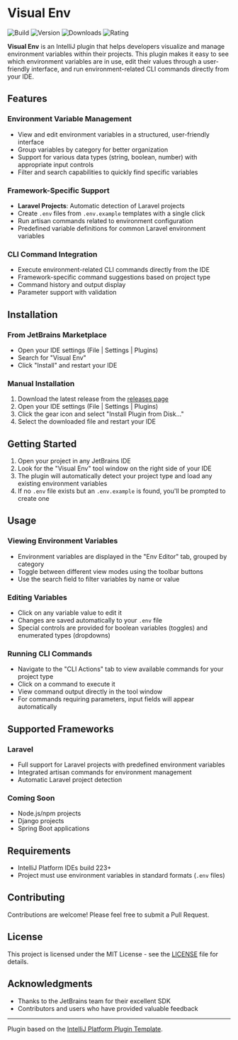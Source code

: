 # Visual Env

![Build](https://img.shields.io/github/workflow/status/ringlesoft/visual-env-ij/Build)
![Version](https://img.shields.io/jetbrains/plugin/v/com.ringlesoft.visualenv)
![Downloads](https://img.shields.io/jetbrains/plugin/d/com.ringlesoft.visualenv)
![Rating](https://img.shields.io/jetbrains/plugin/r/rating/com.ringlesoft.visualenv)

<!-- Plugin description -->
**Visual Env** is an IntelliJ plugin that helps developers visualize and manage environment variables within their projects. 
This plugin makes it easy to see which environment variables are in use, edit their values through a user-friendly interface, and run environment-related CLI commands directly from your IDE.
<!-- Plugin description end -->

## Features

### Environment Variable Management
- View and edit environment variables in a structured, user-friendly interface
- Group variables by category for better organization
- Support for various data types (string, boolean, number) with appropriate input controls
- Filter and search capabilities to quickly find specific variables

### Framework-Specific Support
- **Laravel Projects**: Automatic detection of Laravel projects
- Create `.env` files from `.env.example` templates with a single click
- Run artisan commands related to environment configuration
- Predefined variable definitions for common Laravel environment variables

### CLI Command Integration
- Execute environment-related CLI commands directly from the IDE
- Framework-specific command suggestions based on project type
- Command history and output display
- Parameter support with validation

## Installation

### From JetBrains Marketplace
- Open your IDE settings (File | Settings | Plugins)
- Search for "Visual Env"
- Click "Install" and restart your IDE

### Manual Installation
1. Download the latest release from the [releases page](https://github.com/ringlesoft/visual-env-ij/releases)
2. Open your IDE settings (File | Settings | Plugins)
3. Click the gear icon and select "Install Plugin from Disk..."
4. Select the downloaded file and restart your IDE

## Getting Started

1. Open your project in any JetBrains IDE
2. Look for the "Visual Env" tool window on the right side of your IDE
3. The plugin will automatically detect your project type and load any existing environment variables
4. If no `.env` file exists but an `.env.example` is found, you'll be prompted to create one

## Usage

### Viewing Environment Variables
- Environment variables are displayed in the "Env Editor" tab, grouped by category
- Toggle between different view modes using the toolbar buttons
- Use the search field to filter variables by name or value

### Editing Variables
- Click on any variable value to edit it
- Changes are saved automatically to your `.env` file
- Special controls are provided for boolean variables (toggles) and enumerated types (dropdowns)

### Running CLI Commands
- Navigate to the "CLI Actions" tab to view available commands for your project type
- Click on a command to execute it
- View command output directly in the tool window
- For commands requiring parameters, input fields will appear automatically

## Supported Frameworks

### Laravel
- Full support for Laravel projects with predefined environment variables
- Integrated artisan commands for environment management
- Automatic Laravel project detection

### Coming Soon
- Node.js/npm projects
- Django projects
- Spring Boot applications

## Requirements
- IntelliJ Platform IDEs build 223+
- Project must use environment variables in standard formats (`.env` files)

## Contributing
Contributions are welcome! Please feel free to submit a Pull Request.

## License
This project is licensed under the MIT License - see the [LICENSE](LICENSE) file for details.

## Acknowledgments
- Thanks to the JetBrains team for their excellent SDK
- Contributors and users who have provided valuable feedback

---

Plugin based on the [IntelliJ Platform Plugin Template](https://github.com/JetBrains/intellij-platform-plugin-template).
